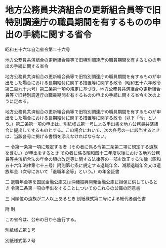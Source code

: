 # 地方公務員共済組合の更新組合員等で旧特別調達庁の職員期間を有するものの申出の手続に関する省令

昭和五十六年自治省令第二十六号

地方公務員共済組合の更新組合員等で旧特別調達庁の職員期間を有するものの申出の手続に関する省令

地方公務員共済組合の更新組合員等で旧特別調達庁の職員期間を有するものが申出をした場合における長期給付に関する措置等に関する政令（昭和五十六年政令第二百九十六号）第二条第一項の規定に基づき、地方公務員共済組合の更新組合員等で旧特別調達庁の職員期間を有するものの申出の手続に関する省令を次のように定める。

地方公務員共済組合の更新組合員等で旧特別調達庁の職員期間を有するものが申出をした場合における長期給付に関する措置等に関する政令（以下「令」という。）第二条第一項の申出は、別紙様式第一号による申出書を地方公務員共済組合に提出してするものとする。この場合において、次の各号の一に該当するときは、当該各号に掲げる書類を添えなければならない。

一 令第一条第一項に規定する者（その者に係る令第二条第二項に規定する遺族を含む。）が申出をするとき その者に係る昭和四十二年度以後における地方公務員等共済組合法の年金の額の改定等に関する法律等の一部を改正する法律（昭和五十六年法律第七十三号）附則第七条に規定する退職年金、減額退職年金又は遺族年金（次号において「退職年金等」という。）の年金証書

二 退職年金等を国民金融公庫又は沖縄振興開発金融公庫に担保に供しているとき 令第二条第一項の申出をすることについてのこれらの公庫の同意書

三 同順位の遺族が二人以上あるとき 別紙様式第二号による総代者選任書

附 則

この省令は、公布の日から施行する。

別紙様式第１号

[](/./pict/S56F04301000026-001.pdf)

別紙様式第２号

[](/./pict/S56F04301000026-002.pdf)
